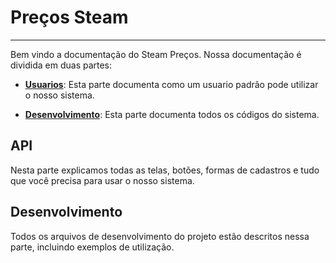 # Preços Steam
---

Bem vindo a documentação do Steam Preços. Nossa documentação é dividida em duas partes:

* **[Usuarios](usuarios/)**: Esta parte documenta como um usuario padrão pode utilizar o nosso sistema.

* **[Desenvolvimento](desenvolvimento/)**: Esta parte documenta todos os códigos do sistema.

## API

Nesta parte explicamos todas as telas, botões, formas de cadastros e tudo que você precisa para usar o nosso sistema.

## Desenvolvimento

Todos os arquivos de desenvolvimento do projeto estão descritos nessa parte, incluindo exemplos de utilização.

